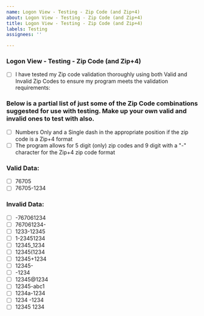 ```yaml
---
name: Logon View - Testing - Zip Code (and Zip+4)
about: Logon View - Testing - Zip Code (and Zip+4)
title: Logon View - Testing - Zip Code (and Zip+4)
labels: Testing
assignees: ''

---
```


### Logon View - Testing - Zip Code (and Zip+4)

- [ ] I have tested my Zip code validation thoroughly using both Valid and Invalid Zip Codes to ensure my program meets the validation requirements:

### Below is a partial list of just some of the Zip Code combinations suggested for use with testing. Make up your own valid and invalid ones to test with also.

- [ ] Numbers Only and a Single dash in the appropriate position if the zip code is a Zip+4 format
- [ ] The program allows for 5 digit (only)  zip codes and 9 digit with a "-" character for the Zip+4 zip code format

### Valid Data:
- [ ] 76705
- [ ] 76705-1234

### Invalid Data:
- [ ] -767061234
- [ ] 767061234-
- [ ] 1233-12345
- [ ] 1-23451234
- [ ] 12345_1234
- [ ] 12345(1234
- [ ] 12345+1234
- [ ] 12345-
- [ ] -1234
- [ ] 12345@1234
- [ ] 12345-abc1
- [ ] 1234a-1234
- [ ] 1234 -1234
- [ ] 12345 1234
